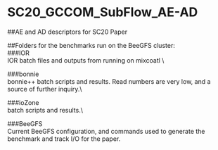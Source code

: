 # SC20_GCCOM_SubFlow_AE-AD
##AE and AD descriptors for SC20 Paper

##Folders for the benchmarks run on the BeeGFS cluster:\
###IOR\
IOR batch files and outputs from running on mixcoatl \

###bonnie\
bonnie++ batch scripts and results. Read numbers are very low, and a source of further inquiry.\

###ioZone\
batch scripts and results.\

###BeeGFS\
Current BeeGFS configuration, and commands used to generate the benchmark and track I/O for the paper.



